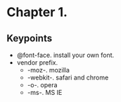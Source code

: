 Chapter 1.
===

Keypoints
---

* @font-face. install your own font.
* vendor prefix. 
	* -moz-. mozilla
	* -webkit-. safari and chrome
	* -o-. opera
	* -ms-. MS IE